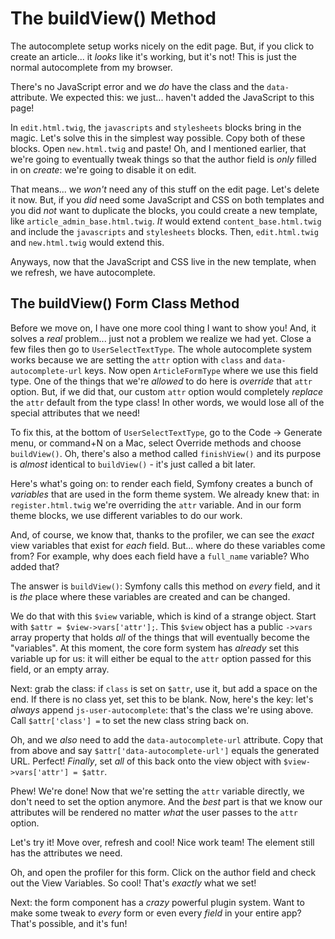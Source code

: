 # The buildView() Method

The autocomplete setup works nicely on the edit page. But, if you click to create
an article... it *looks* like it's working, but it's not! This is just the normal
autocomplete from my browser.

There's no JavaScript error and we *do* have the class and the `data-` attribute.
We expected this: we just... haven't added the JavaScript to this page!

In `edit.html.twig`, the `javascripts` and `stylesheets` blocks bring in the magic.
Let's solve this in the simplest way possible. Copy both of these blocks. Open `new.html.twig`
and paste! Oh, and I mentioned earlier, that we're going to eventually tweak things
so that the author field is *only* filled in on *create*: we're going to disable
it on edit.

That means... we *won't* need any of this stuff on the edit page. Let's delete it
now. But, if you *did* need some JavaScript and CSS on both templates and
you did *not* want to duplicate the blocks, you could create a new template, like
`article_admin_base.html.twig`. *It* would extend `content_base.html.twig` and
include the `javascripts` and `stylesheets` blocks. Then, `edit.html.twig` and
`new.html.twig` would extend this.

Anyways, now that the JavaScript and CSS live in the new template, when we refresh,
we have autocomplete.

## The buildView() Form Class Method

Before we move on, I have one more cool thing I want to show you! And, it solves
a *real* problem... just not a problem we realize we had yet. Close a few files
then go to `UserSelectTextType`. The whole autocomplete system works because we are
setting the `attr` option with `class` and `data-autocomplete-url` keys. Now open
`ArticleFormType` where we use this field type. One of the things that we're
*allowed* to do here is *override* that `attr` option. But, if we did that, our custom
`attr` option would completely *replace* the `attr` default from the type class!
In other words, we would lose all of the special attributes that we need!

To fix this, at the bottom of `UserSelectTextType`, go to the Code -> Generate menu,
or command+N on a Mac, select Override methods and choose `buildView()`. Oh, there's
also a method called `finishView()` and its purpose is *almost* identical
to `buildView()` - it's just called a bit later.

Here's what's going on: to render each field, Symfony creates a bunch of *variables*
that are used in the form theme system. We already knew that: in `register.html.twig`
we're overriding the `attr` variable. And in our form theme blocks, we use different
variables to do our work.

And, of course, we know that, thanks to the profiler, we can see the *exact*
view variables that exist for *each* field. But... where do these variables come
from? For example, why does each field have a `full_name` variable? Who added that?

The answer is `buildView()`: Symfony calls this method on *every* field, and it is
*the* place where these variables are created and can be changed.

We do that with this `$view` variable, which is kind of a strange object. Start with
`$attr = $view->vars['attr'];`. This `$view` object has a public `->vars` array
property that holds *all* of the things that will eventually become the "variables".
At this moment, the core form system has *already* set this variable up for us: it
will either be equal to the `attr` option passed for this field, or an empty array.

Next: grab the class: if `class` is set on `$attr`, use it, but add a space on
the end. If there is no class yet, set this to be blank. Now, here's the key: let's
*always* append `js-user-autocomplete`: that's the class we're using above. Call
`$attr['class'] =` to set the new class string back on.

Oh, and we *also* need to add the `data-autocomplete-url` attribute. Copy that from
above and say `$attr['data-autocomplete-url']` equals the generated URL. Perfect!
*Finally*, set *all* of this back onto the view object with `$view->vars['attr'] = $attr`.

Phew! We're done! Now that we're setting the `attr` variable directly, we don't need
to set the option anymore. And the *best* part is that we know our attributes will
be rendered no matter *what* the user passes to the `attr` option.

Let's try it! Move over, refresh and cool! Nice work team! The element still has
the attributes we need.

Oh, and open the profiler for this form. Click on the author field and check out
the View Variables. So cool! That's *exactly* what we set!

Next: the form component has a *crazy* powerful plugin system. Want to make some tweak
to *every* form or even every *field* in your entire app? That's possible, and it's fun!
